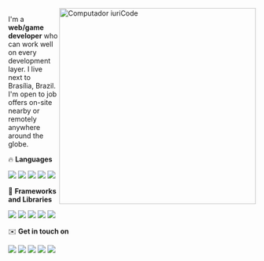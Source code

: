 <img src="https://raw.githubusercontent.com/MicaelliMedeiros/micaellimedeiros/master/image/computer-illustration.png" min-width="400px" max-width="400px" width="400px" align="right" alt="Computador iuriCode">

<p align="left"> 
  I'm a <strong>web/game developer</strong> who can work well on every development layer. I live next to Brasília, Brazil. I'm open to job offers on-site nearby or remotely anywhere around the globe.
</p>

<p align="left">
  🔥 <strong>Languages</strong>
</p>

<p align="left">
  <img src="https://img.shields.io/badge/C%23-239120?style=flat&logo=c-sharp&logoColor=white" />
  <img src="https://img.shields.io/badge/JavaScript-323330?style=flat&logo=javascript&logoColor=F7DF1E" />
  <img src="https://img.shields.io/badge/TypeScript-007ACC?style=flat&logo=typescript&logoColor=white" />
  <img src="https://img.shields.io/badge/HTML5-E34F26?style=flat&logo=html5&logoColor=white" />
  <img src="https://img.shields.io/badge/CSS3-1572B6?style=flat&logo=css3&logoColor=white" />
</p>

<p align="left">
  🎷 <strong>Frameworks and Libraries</strong>
</p>

<p align="left">
  <img src="https://img.shields.io/badge/Angular-DD0031?style=flat&logo=angular&logoColor=white" />
  <img src="https://img.shields.io/badge/.NET-5C2D91?style=flat&logo=.net&logoColor=white" />
  <img src="https://img.shields.io/badge/React-20232A?style=flat&logo=react&logoColor=61DAFB" />  
  <img src="https://img.shields.io/badge/Bootstrap-563D7C?style=flat&logo=bootstrap&logoColor=white" />
  <img src="https://img.shields.io/badge/Unity-100000?style=flat&logo=unity&logoColor=white" />
</p>

<p align="left">
  ✉️ <strong>Get in touch on</strong>
</p>

<p align="left">
  <a href="mailto:arturcmjr@gmail.com" alt="Gmail">
  <img src="https://img.shields.io/badge/-Gmail-FF0000?style=flat&labelColor=FF0000&logo=gmail&logoColor=white" /></a>

  <a href="https://www.linkedin.com/in/arturcmjr" alt="Linkedin">
  <img src="https://img.shields.io/badge/-Linkedin-0e76a8?style=flat&logo=Linkedin&logoColor=white" /></a>
  
  <a href="https://arju.dev" alt="My Portfolio">
  <img src="https://img.shields.io/static/v1?message=My%20Portfolio&logo=data:image/png;base64,iVBORw0KGgoAAAANSUhEUgAAACAAAAAgCAMAAABEpIrGAAAAMFBMVEX///9OzKNOzKNOzKNOzKNOzKNOzKNOzKNOzKNOzKNOzKNOzKNOzKNOzKNOzKNOzKMFB/T0AAAAD3RSTlMAESIzRFVmd4iZqrvM3e5GKvWZAAAAv0lEQVR42t2SiWrGIBAG16jx+M3O+79tyS6xVShQCFeHIwLDl73kPTKQ70fhpqddaCjVBWc3lIK6cFlel4WIBoiPIJ1rFQpNBmUKH8YqDLJUxiMUTP4mQJAMYRbZZOFkmJVnm7LScbr/IkPZm3TUBJtKkB8kCD7N6ELaIqx+K6LONpeIQfUvwwWPeJXEjYXj2XD+STDaPxL0d6Hbyi47lrjd/Vls2dVySLbN7eRu9BCRQzHyfvbQDnvGBnySvMUX+GQO5ePKWE0AAAAASUVORK5CYII=&color=232931&logoColor=white&label=%20&style=flat"/></a>

  <a href="https://wa.me/5561998362112" alt="WhatsApp">
  <img src="https://img.shields.io/badge/-WhatsApp-25d366?style=flat&labelColor=25d366&logo=whatsapp&logoColor=white"/></a>

  <a href="https://www.instagram.com/arturcmjr/" alt="Instagram">
  <img src="https://img.shields.io/badge/-Instagram-DF0174?style=flat&labelColor=DF0174&logo=instagram&logoColor=white"/></a></p>  
